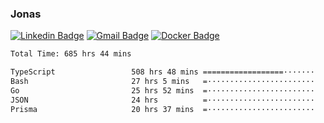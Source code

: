 ### Jonas
[![Linkedin Badge](https://img.shields.io/badge/-Jonas%20Neto-9933F7?style=flat-square&logo=Linkedin&logoColor=white&link=https://www.linkedin.com/in/jonas-nogueira-neto/)](https://www.linkedin.com/in/jonas-nogueira-neto/)
[![Gmail Badge](https://img.shields.io/badge/-nogueiraneto.jonas@gmail.com-9933F7?style=flat-square&logo=Gmail&logoColor=white&link=mailto:nogueiraneto.jonas@gmail.com)](mailto:nogueiraneto.jonas@gmail.com)
[![Docker Badge](https://img.shields.io/badge/-DockerHub-9933F7?style=flat-square&logo=Docker&logoColor=white&link=https://hub.docker.com/u/jonasssneto)](https://hub.docker.com/u/jonasssneto)


<!--START_SECTION:waka-->

```txt
Total Time: 685 hrs 44 mins

TypeScript                 508 hrs 48 mins ==================·······   73.39 %
Bash                       27 hrs 5 mins   =························   03.91 %
Go                         25 hrs 52 mins  =························   03.73 %
JSON                       24 hrs          =························   03.46 %
Prisma                     20 hrs 37 mins  =························   02.98 %
```

<!--END_SECTION:waka-->
###
